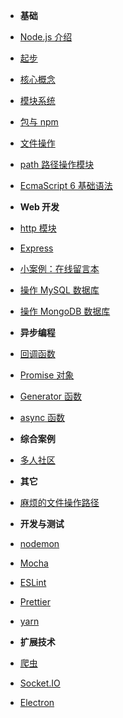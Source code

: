 - **基础**
- [Node.js 介绍](introduction)
- [起步](getting-started)
- [核心概念](architecture)
- [模块系统](module)
- [包与 npm](package-npm.md)
- [文件操作](fs)
- [path 路径操作模块](./path)
- [EcmaScript 6 基础语法](es6-base.md)
- **Web 开发**
- [http 模块](web)
- [Express](express)
- [小案例：在线留言本](express-guestbook-app)
- [操作 MySQL 数据库](node-mysql)
- [操作 MongoDB 数据库](node-mongodb)
- **异步编程**
- [回调函数](callback)
- [Promise 对象](promise)
- [Generator 函数](generator)
- [async 函数](async)


- **综合案例**
- [多人社区](ithub)




- **其它**
- [麻烦的文件操作路径](node-path)



- **开发与测试**
- [nodemon](nodemon)
- [Mocha](mocha)
- [ESLint](eslint)
- [Prettier](prettier)
- [yarn](yarn)



- **扩展技术**
- [爬虫](spider)
- [Socket.IO](socketio)
- [Electron](electron)
